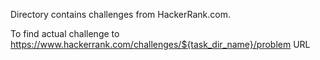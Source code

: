 Directory contains challenges from HackerRank.com.

To find actual challenge to https://www.hackerrank.com/challenges/${task_dir_name}/problem URL
